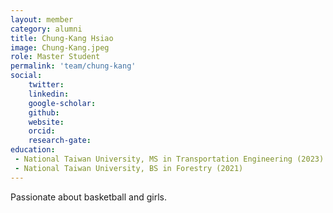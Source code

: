 ```yaml
---
layout: member
category: alumni
title: Chung-Kang Hsiao
image: Chung-Kang.jpeg
role: Master Student
permalink: 'team/chung-kang'
social:
    twitter: 
    linkedin: 
    google-scholar: 
    github: 
    website: 
    orcid: 
    research-gate: 
education:
 - National Taiwan University, MS in Transportation Engineering (2023)
 - National Taiwan University, BS in Forestry (2021)
---
```


Passionate about basketball and girls.
